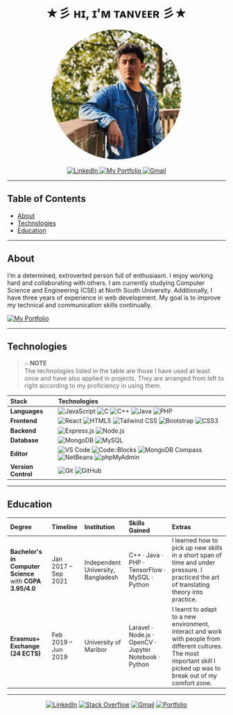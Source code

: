 <!-- Profile Header -->
<h1 align="center">★彡 ʜɪ, ɪ'ᴍ ᴛᴀɴᴠᴇᴇʀ 彡★</h1>


<!-- Profile Image -->
<p align="center">
  <img src="https://github.com/tanveera2001/tanveera2001/blob/main/public/tanveer.JPG" alt="Tanveer's Profile Picture" width="300" style="border-radius:50%;"/>
</p>

<!-- Social Badges -->
<p align="center">
  <a href="https://www.linkedin.com/in/md-tanveer-ahmed-23b06023b/" target="_new">
    <img src="https://img.shields.io/badge/LinkedIn-0077B5?style=for-the-badge&logo=linkedin&logoColor=white" alt="LinkedIn"/>
  </a>
   <a href="https://your-portfolio-url.com" target="_blank">
    <img src="https://img.shields.io/badge/My%20Portfolio-F48024?style=for-the-badge&logo=appveyor&logoColor=white" alt="My Portfolio"/>
  </a>
  <a href="mailto:tanveera2001@gmail.com" target="_blank">
    <img src="https://img.shields.io/badge/Gmail-D14836?style=for-the-badge&logo=gmail&logoColor=white" alt="Gmail"/>
  </a>
</p>

---

## Table of Contents
- [About](#about)
- [Technologies](#technologies)
- [Education](#education)

---

## About
I’m a determined, extroverted person full of enthusiasm. I enjoy working hard and collaborating with others. I am currently studying Computer Science and Engineering (CSE) at North South University. Additionally, I have three years of experience in web development. My goal is to improve my technical and communication skills continually.

<a href="https://your-portfolio-url.com" target="_blank"> 
  <img src="https://img.shields.io/badge/My%20Portfolio-0077B5?style=for-the-badge&logo=appveyor&logoColor=white" alt="My Portfolio"/> 
</a>


---

## Technologies

> 🎶 **NOTE**  
> The technologies listed in the table are those I have used at least once and have also applied in projects. 
> They are arranged from left to right according to my proficiency in using them.

| Stack | Technologies |
| :-- | :-- |
| **Languages** | ![JavaScript](https://img.shields.io/badge/JavaScript-F7DF1E?style=for-the-badge&logo=javascript&logoColor=black) ![C](https://img.shields.io/badge/C-00599C?style=for-the-badge&logo=c&logoColor=white) ![C++](https://img.shields.io/badge/C++-00599C?style=for-the-badge&logo=c%2B%2B&logoColor=white) ![Java](https://img.shields.io/badge/Java-007396?style=for-the-badge&logo=java&logoColor=white) ![PHP](https://img.shields.io/badge/PHP-777BB4?style=for-the-badge&logo=php&logoColor=white) |
| **Frontend** | ![React](https://img.shields.io/badge/React-61DAFB?style=for-the-badge&logo=react&logoColor=black) ![HTML5](https://img.shields.io/badge/HTML5-E34F26?style=for-the-badge&logo=html5&logoColor=white) ![Tailwind CSS](https://img.shields.io/badge/Tailwind_CSS-06B6D4?style=for-the-badge&logo=tailwind-css&logoColor=white) ![Bootstrap](https://img.shields.io/badge/Bootstrap-7952B3?style=for-the-badge&logo=bootstrap&logoColor=white) ![CSS3](https://img.shields.io/badge/CSS3-1572B6?style=for-the-badge&logo=css3&logoColor=white) |
| **Backend** | ![Express.js](https://img.shields.io/badge/Express.js-000000?style=for-the-badge&logo=express&logoColor=white) ![Node.js](https://img.shields.io/badge/Node.js-339933?style=for-the-badge&logo=node.js&logoColor=white) |
| **Database** | ![MongoDB](https://img.shields.io/badge/MongoDB-47A248?style=for-the-badge&logo=mongodb&logoColor=white) ![MySQL](https://img.shields.io/badge/MySQL-4479A1?style=for-the-badge&logo=mysql&logoColor=white) |
| **Editor** | ![VS Code](https://img.shields.io/badge/VS_Code-007ACC?style=for-the-badge&logo=visual-studio-code&logoColor=white) ![Code::Blocks](https://img.shields.io/badge/Code::Blocks-0055A5?style=for-the-badge&logo=codeblocks&logoColor=white) ![MongoDB Compass](https://img.shields.io/badge/MongoDB_Compass-47A248?style=for-the-badge&logo=mongodb&logoColor=white) ![NetBeans](https://img.shields.io/badge/NetBeans-007396?style=for-the-badge&logo=netbeans&logoColor=white) ![phpMyAdmin](https://img.shields.io/badge/phpMyAdmin-003B57?style=for-the-badge&logo=phpmyadmin&logoColor=white) |
| **Version Control** | ![Git](https://img.shields.io/badge/Git-F05032?style=for-the-badge&logo=git&logoColor=white) ![GitHub](https://img.shields.io/badge/GitHub-181717?style=for-the-badge&logo=github&logoColor=white) |


---

## Education

| Degree | Timeline | Institution | Skills Gained | Extras |
| :-- | :-- | :-- | :-- | :-- |
| **Bachelor's in Computer Science** with **CGPA 3.95/4.0** | Jan 2017 – Sep 2021 | Independent University, Bangladesh | C++ · Java · PHP · TensorFlow · MySQL · Python | I learned how to pick up new skills in a short span of time and under pressure. I practiced the art of translating theory into practice. |
| **Erasmus+ Exchange (24 ECTS)** | Feb 2019 – Jun 2019 | University of Maribor | Laravel · Node.js · OpenCV · Jupyter Notebook · Python | I learnt to adapt to a new environment, interact and work with people from different cultures. The most important skill I picked up was to break out of my comfort zone. |

---

<!-- Quick Badges (optional). Replace links as needed. -->
<p align="center">
  <a href="https://www.linkedin.com/in/YOUR-LINKEDIN"><img alt="LinkedIn" src="https://img.shields.io/badge/LinkedIn-Profile-blue?logo=linkedin"></a>
  <a href="https://stackoverflow.com/users/YOUR-SO-ID"><img alt="Stack Overflow" src="https://img.shields.io/badge/Stack%20Overflow-Profile-F58025?logo=stackoverflow&logoColor=white"></a>
  <a href="mailto:your.name@gmail.com"><img alt="Gmail" src="https://img.shields.io/badge/Email-Contact-red?logo=gmail&logoColor=white"></a>
  <a href="https://your-portfolio-url.com"><img alt="Portfolio" src="https://img.shields.io/badge/Portfolio-Visit-0A66C2"></a>
</p>

